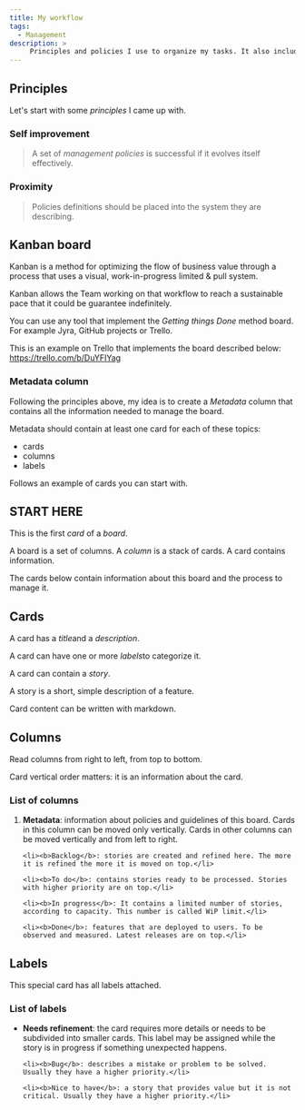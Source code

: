 ```yaml
---
title: My workflow
tags:
  - Management
description: >
     Principles and policies I use to organize my tasks. It also includes my own way to handle a kanban board which uses an interesting approach, the metadata.
---
```


## Principles

Let's start with some *principles* I came up with.

### Self improvement

> A set of *management policies* is successful if it evolves itself effectively.

### Proximity

> Policies definitions should be placed into the system they are describing.

## Kanban board

Kanban is a method for optimizing the flow of business value through a process that uses a visual, work-in-progress limited & pull system.

Kanban allows the Team working on that workflow to reach a sustainable pace that it could be guarantee indefinitely.

You can use any tool that implement the *Getting things Done* method board. For example Jyra, GitHub projects or Trello.

This is an example on Trello that implements the board described below: https://trello.com/b/DuYFIYag

### Metadata column

Following the principles above, my idea is to create a *Metadata* column that contains all the information needed to manage the board.

Metadata should contain at least one card for each of these topics:

- cards
- columns
- labels

Follows an example of cards you can start with.

<div class="paper">
  <h2>START HERE</h2>

  <p>This is the first <em>card</em> of a <em>board</em>.</p>

  <p>A board is a set of columns. A <em>column</em> is a stack of cards. A card contains information.</p>

  <p>The cards below contain information about this board and the process to manage it.</p>
</div>

<div class="paper">
  <h2>Cards</h2>

  <p>A card has a <em>title</em>and a <em>description</em>.</p>

  <p>A card can have one or more <em>labels</em>to categorize it.</p>

  <p>A card can contain a <em>story</em>.</p>

  <p>A story is a short, simple description of a feature.</p>

  <p>Card content can be written with markdown.</p>
</div>

<div class="paper">
  <h2>Columns</h2>

  <p>Read columns from right to left, from top to bottom.</p>

  <p>Card vertical order matters: it is an information about the card.</p>

  <h3>List of columns</h3>

  <ol>
    <li><b>Metadata</b>: information about policies and guidelines of this board. Cards in this column can be moved only vertically. Cards in other columns can be moved vertically and from left to right.</li>

    <li><b>Backlog</b>: stories are created and refined here. The more it is refined the more it is moved on top.</li>

    <li><b>To do</b>: contains stories ready to be processed. Stories with higher priority are on top.</li>

    <li><b>In progress</b>: It contains a limited number of stories, according to capacity. This number is called WiP limit.</li>

    <li><b>Done</b>: features that are deployed to users. To be observed and measured. Latest releases are on top.</li>
  </ol>
</div>

<div class="paper">
  <h2>Labels</h2>

  <p>This special card has all labels attached.</p>

  <h3>List of labels</h3>

  <ul>
    <li><b>Needs refinement</b>: the card requires more details or needs to be subdivided into smaller cards. This label may be assigned while the story is in progress if something unexpected happens.</li>

    <li><b>Bug</b>: describes a mistake or problem to be solved. Usually they have a higher priority.</li>

    <li><b>Nice to have</b>: a story that provides value but it is not critical. Usually they have a higher priority.</li>
  </ul>
</div>

